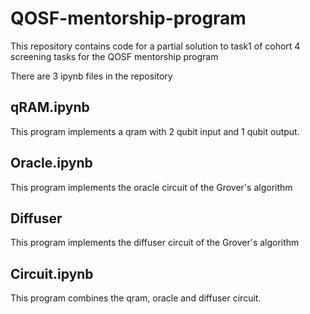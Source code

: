 # QOSF-mentorship-program
This repository contains code for a partial solution to task1 of cohort 4 screening tasks for the QOSF mentorship program

There are 3 ipynb files in the repository

## qRAM.ipynb
This program implements a qram with 2 qubit input and 1 qubit output.

## Oracle.ipynb
This program implements the oracle circuit of the Grover's algorithm

## Diffuser
This program implements the diffuser circuit of the Grover's algorithm

## Circuit.ipynb
This program combines the qram, oracle and diffuser circuit.
